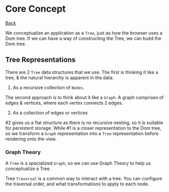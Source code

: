 # Core Concept

[Back](../../README.md)

We conceptualize an application as a `Tree`, just as how the browser uses a Dom tree. If we can have a way of constructing the Tree, we can build the Dom tree.

## Tree Representations

There are 2 `Tree` data structures that we use. The first is thinking it like a tree, & the natural hierarchy is apparent in the data.

1. As a recursive collection of `Nodes`.

The second approach is to think about it like a `Graph`. A graph comprises of edges & vertices, where each vertex connects 2 edges.

2. As a collection of edges or vertices

#2 gives us a flat structure as there is no recursive nesting, so it is suitable for persistent storage. While #1 is a closer representation to the Dom tree, so we transform a `Graph` representation into a `Tree` representation before rendering onto the view.

### Graph Theory

A `Tree` is a specialized `Graph`, so we can use Graph Theory to help us conceptualize a Tree.

Tree `Traversal` is a common way to interact with a tree. You can configure the traversal order, and what transformations to apply to each node.
